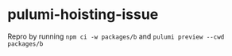 # pulumi-hoisting-issue

Repro by running `npm ci -w packages/b` and `pulumi preview --cwd packages/b`
